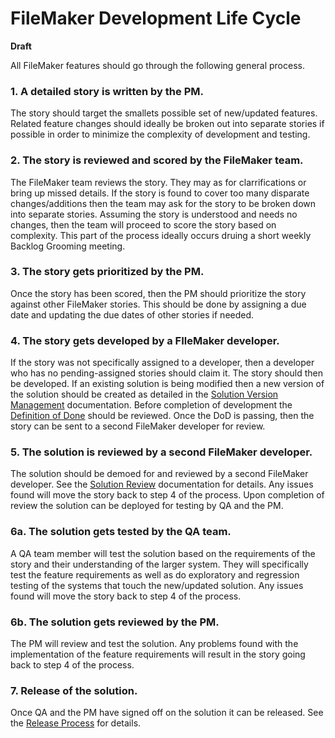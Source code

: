 # FileMaker Development Life Cycle

**Draft**

All FileMaker features should go through the following general process.

### 1. A detailed story is written by the PM.
The story should target the smallets possible set of new/updated features. Related feature changes should ideally be broken out into separate stories if possible in order to minimize the complexity of development and testing.

### 2. The story is reviewed and scored by the FileMaker team.
The FileMaker team reviews the story. They may as for clarrifications or bring up missed details. If the story is found to cover too many disparate changes/additions then the team may ask for the story to be broken down into separate stories. Assuming the story is understood and needs no changes, then the team will proceed to score the story based on complexity. This part of the process ideally occurs druing a short weekly Backlog Grooming meeting.

### 3. The story gets prioritized by the PM.
Once the story has been scored, then the PM should prioritize the story against other FileMaker stories. This should be done by assigning a due date and updating the due dates of other stories if needed.

### 4. The story gets developed by a FIleMaker developer.
If the story was not specifically assigned to a developer, then a developer who has no pending-assigned stories should claim it. The story should then be developed. If an existing solution is being modified then a new version of the solution should be created as detailed in the [Solution Version Management](solution-version-management.md) documentation. Before completion of development the [Definition of Done](definition-of-done.md) should be reviewed. Once the DoD is passing, then the story can be sent to a second FileMaker developer for review.

### 5. The solution is reviewed by a second FileMaker developer.
The solution should be demoed for and reviewed by a second FileMaker developer. See the [Solution Review](solution-review.md) documentation for details. Any issues found will move the story back to step 4 of the process. Upon completion of review the solution can be deployed for testing by QA and the PM.

### 6a. The solution gets tested by the QA team.
A QA team member will test the solution based on the requirements of the story and their understanding of the larger system. They will specifically test the feature requirements as well as do exploratory and regression testing of the systems that touch the new/updated solution. Any issues found will move the story back to step 4 of the process.

### 6b. The solution gets reviewed by the PM.
The PM will review and test the solution. Any problems found with the implementation of the feature requirements will result in the story going back to step 4 of the process.

### 7. Release of the solution.
Once QA and the PM have signed off on the solution it can be released. See the [Release Process](release-process.md) for details.